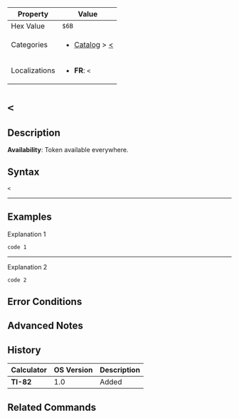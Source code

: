 | Property      | Value |
|---------------|-------|
| Hex Value     | `$6B`|
| Categories    | <ul><li>[Catalog](../categories/Catalog.md) > [<](../categories/Catalog.md#<)</li></ul> |
| Localizations | <ul><li><b>FR</b>: `<`</li></ul> |

# `<`

## Description



<b>Availability</b>: Token available everywhere.

## Syntax
`<`

<hr>

## Examples

Explanation 1
```ti-basic
code 1
```
---
Explanation 2
```ti-basic
code 2
```

## Error Conditions


## Advanced Notes


## History
| Calculator | OS Version | Description |
|------------|------------|-------------|
| <b>TI-82</b> | 1.0 | Added

## Related Commands

    